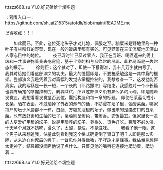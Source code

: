 tttzzz668.su V1.0,好兄弟给个填空题

：观看入口一：https://github.com/shuai215315/atofdh/blob/main/README.md


记得收藏！！！



　　如此而已，至此，这位死老头子才对儿媳，佩服之至。籼粟米是野地里的一种叶子有些粉红的野菜，现在一般的饭店里都有买的。可见野菜在三江流域地区深山人家心目中的地位。
　　夜已深时针已穿过零点、我正在当班、喝酒返来的俩上级和一共事硬拖着我去吃宵筵，基于平常的相与及往常的展现、此种局面是一失常态的展示。
　　徐则臣：这个就对了，即使一下摸得准，我十几万字就白写了。我其时给她们看这部演义的功夫，最大的憧憬即是，不要被感触这是一其中篇的框架。整部演义我是凭着我对篇幅的发觉去掌握控制的，我想考查一下，这发觉能否真实。我的写稿是一长一短，一个长的《耶路撒冷》写结束，我感触对一个小长篇也要有确定的掌握控制力，我要试试。所以这部演义没有那么多的大纲，即是随着发觉走。我想看看发觉是否到位，囊括构造和每一章的标题。
即使把莱菔切成小长条，晒在表面，不过晒掉了外表的潮气的话，不妨浸在坛子里，做酸莱菔。哪家每户的坛子风韵都不一律。白醋、方糖加泡椒的坛子，做出来的是酸甜口的白莱菔。也有放虾酱和生抽的坛子，莱菔则呈酱色，带酱香。送饭最宜。但家里长一辈的人更爱好用醋的坛子，说是用醋养的坛子，养得久，货色好吃。莱菔不必久浸，十天半个月就不妨吃，浸久了，太酸，易烂，不是滋味。
　　我看了他一眼，这个男子从来想追我，估量此刻看到我这个格式确定倒了胃口了吧？人即是那么实际，从来追在你死后的男子，一瞥见你胖得像猪，不吓跑才是怪事。我估量是想得太走神了，结果都没闻声他说了点什么。只瞥见他的嘴唇在连接地爬动着，爬动着……







tttzzz668.su V1.0,好兄弟给个填空题
